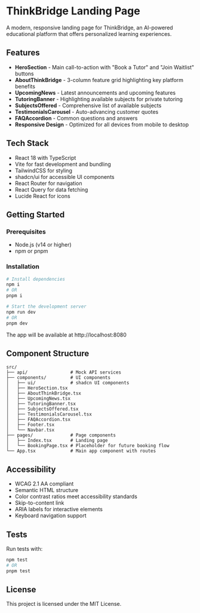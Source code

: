 
# ThinkBridge Landing Page

A modern, responsive landing page for ThinkBridge, an AI-powered educational platform that offers personalized learning experiences.

## Features

- **HeroSection** - Main call-to-action with "Book a Tutor" and "Join Waitlist" buttons
- **AboutThinkBridge** - 3-column feature grid highlighting key platform benefits
- **UpcomingNews** - Latest announcements and upcoming features
- **TutoringBanner** - Highlighting available subjects for private tutoring
- **SubjectsOffered** - Comprehensive list of available subjects
- **TestimonialsCarousel** - Auto-advancing customer quotes
- **FAQAccordion** - Common questions and answers
- **Responsive Design** - Optimized for all devices from mobile to desktop

## Tech Stack

- React 18 with TypeScript
- Vite for fast development and bundling
- TailwindCSS for styling
- shadcn/ui for accessible UI components
- React Router for navigation
- React Query for data fetching
- Lucide React for icons

## Getting Started

### Prerequisites

- Node.js (v14 or higher)
- npm or pnpm

### Installation

```bash
# Install dependencies
npm i
# OR
pnpm i

# Start the development server
npm run dev
# OR
pnpm dev
```

The app will be available at http://localhost:8080

## Component Structure

```
src/
├── api/                # Mock API services
├── components/         # UI components
│   ├── ui/             # shadcn UI components
│   ├── HeroSection.tsx
│   ├── AboutThinkBridge.tsx
│   ├── UpcomingNews.tsx
│   ├── TutoringBanner.tsx
│   ├── SubjectsOffered.tsx
│   ├── TestimonialsCarousel.tsx
│   ├── FAQAccordion.tsx
│   ├── Footer.tsx
│   └── Navbar.tsx
├── pages/              # Page components
│   ├── Index.tsx       # Landing page
│   └── BookingPage.tsx # Placeholder for future booking flow
└── App.tsx             # Main app component with routes
```

## Accessibility

- WCAG 2.1 AA compliant
- Semantic HTML structure
- Color contrast ratios meet accessibility standards
- Skip-to-content link
- ARIA labels for interactive elements
- Keyboard navigation support

## Tests

Run tests with:

```bash
npm test
# OR
pnpm test
```

## License

This project is licensed under the MIT License.
